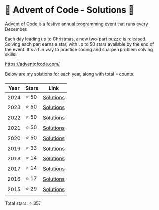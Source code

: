 # 🎄 Advent of Code - Solutions 🦌

Advent of Code is a festive annual programming event that runs every December.

Each day leading up to Christmas, a new two-part puzzle is released. Solving
each part earns a star, with up to 50 stars available by the end of the event.
It's a fun way to practice coding and sharpen problem solving skills!

https://adventofcode.com/

Below are my solutions for each year, along with total ⭐ counts.


| Year | Stars | Link |
|------|-------|------|
| 2024 | ⭐ 50 | [Solutions](2024/README.md) |
| 2023 | ⭐ 50 | [Solutions](2023/README.md) |
| 2022 | ⭐ 50 | [Solutions](2022/README.md) |
| 2021 | ⭐ 50 | [Solutions](2021/README.md) |
| 2020 | ⭐ 50 | [Solutions](2020/README.md) |
| 2019 | ⭐ 33 | [Solutions](2019/README.md) |
| 2018 | ⭐ 14 | [Solutions](2018/README.md) |
| 2017 | ⭐ 14 | [Solutions](2017/README.md) |
| 2016 | ⭐ 17 | [Solutions](2016/README.md) |
| 2015 | ⭐ 29 | [Solutions](2015/README.md) |

Total stars: ⭐ 357
